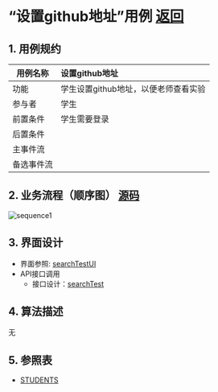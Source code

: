 
# “设置github地址”用例 [返回](../README.md)
## 1. 用例规约

|用例名称|设置github地址|
|-------|:-------------|
|功能|学生设置github地址，以便老师查看实验|   
|参与者|学生|
|前置条件|学生需要登录|
|后置条件| |
|主事件流| |
|备选事件流| |

## 2. 业务流程（顺序图） [源码](../hd/setGithub.wsd)
![sequence1](./image/hd/setGithub.png) 

## 3. 界面设计
- 界面参照: [searchTestUI](./image/ui/setGithub.png)
- API接口调用
    - 接口设计：[searchTest](./接口/setGithub.md) 

## 4. 算法描述
无
    
## 5. 参照表

- [STUDENTS](../data.md/#STUDENTS)
